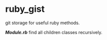 ruby_gist
=========

git storage for useful ruby methods.

***Module.rb***
find all children classes recursively.
